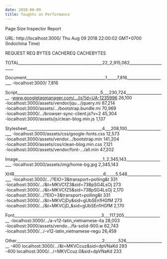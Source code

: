 ```yaml
---
date: 2018-08-09
title: Toughts on Performance
---
```

Page Size Inspector Report

URL: http://localhost:3000/
Thu Aug 09 2018 22:00:02 GMT+0700 (Indochina Time)

REQUEST                                       REQ     BYTES CACHEREQ CACHEBYTES

TOTAL__________________________________________22_2,915,062____________________

Document________________________________________1_____7,816____________________
-localhost:3000/                                      7,816                    

Script__________________________________________5___230,724____________________
-www.googletagmanager.com/.../js?id=UA-1235996       26,100                    
-localhost:3000/assets/vendor/jqu.../jquery.mi       87,214                    
-localhost:3000/assets/.../bootstrap.bundle.mi       70,969                    
-localhost:3000/.../browser-sync-client.js?v=2       45,304                    
-localhost:3000/assets/js/clean-blog.min.js           1,137                    

Stylesheet______________________________________4___208,100____________________
-localhost:3000/assets/css/google-fonts.css          12,573                    
-localhost:3000/assets/vendor.../bootstrap.min      141,204                    
-localhost:3000/assets/css/clean-blog.min.css         7,121                    
-localhost:3000/assets/vendor/font-.../all.min       47,202                    

Image___________________________________________1_2,345,143____________________
-localhost:3000/assets/img/home-bg.jpg            2,345,143                    

XHR_____________________________________________6_____5,548____________________
-localhost:3000/.../?EIO=3&transport=polling&t          331                    
-localhost:3000/.../&t=MKVCfZ3&sid=73BpSG4LsOj          273                    
-localhost:3000/.../&t=MKVCfZ5&sid=73BpSG4LsOj        2,170                    
-localhost:3000/.../?EIO=3&transport=polling&t          331                    
-localhost:3000/.../&t=MKVCjDy&sid=gUbSEn1HGfM          273                    
-localhost:3000/.../&t=MKVCjD_&sid=gUbSEn1HGfM        2,170                    

Font____________________________________________3___117,205____________________
-localhost:3000/.../a-v12-latin_vietnamese-ita       28,003                    
-localhost:3000/assets/vendo.../fa-solid-900.w       62,743                    
-localhost:3000/.../-v12-latin_vietnamese-regu       26,459                    

Other___________________________________________2_______526____________________
-400 localhost:3000/.../&t=MKVCcuz&sid=dpVNaKd          293                    
-400 localhost:3000/.../=MKVCcuz.0&sid=dpVNaKd          233                    
